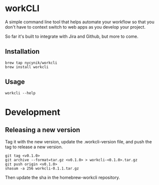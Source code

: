# workCLI

A simple command line tool that helps automate your workflow so that you don't have to context switch to web apps as you develop your project.

So far it's built to integrate with Jira and Github, but more to come.

## Installation

    brew tap nycynik/workcli
    brew install workcli

## Usage

    workcli --help


# Development

## Releasing a new version

Tag it with the new version, update the .workcli-version file, and push the tag to release a new version.

    git tag <v0.1.0>
    git archive --format=tar.gz <v0.1.0> > workcli-<0.1.0>.tar.gz
    git push origin <v0.1.0>
    shasum -a 256 workcli-0.1.1.tar.gz

Then update the sha in the homebrew-workcli repository.
